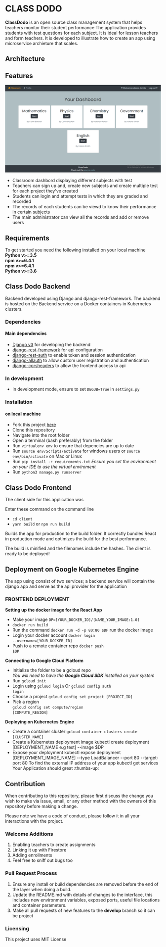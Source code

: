 # CLASS DODO
**ClassDodo** is an open source class management system that helps teachers monitor their student performance
The application provides students with test questions for each subject. It is ideal for lesson teachers and form teachers. It
is developed to illustrate how to create an app using microservice archieture that scales.

## Architecture


## Features
![screenshot](https://github.com/Aliemeka/classdodo/blob/master/ClassDodo.png)

* Classroom dashbord displaying different subjects with test
* Teachers can sign up and, create new subjects and create multiple test for each project they've created
* Students can login and attempt tests in which they are graded and recorded
* The records of each students can be viewd to know their performance in certain subjects
* The main administrator can view all the records and add or remove users

## Requirements
To get started you need the following installed on your local machine<br>
**Python v>=3.5** <br>
**npm v>=6.4.1** <br>
**npm v>=6.4.1** <br>
**Python v>=3.6**

## Class Dodo Backend
Backend developed using Django and django-rest-framework. The backend is hosted on the Backend service on a Docker containers
in Kubernetes clusters.

### Dependencies
#### Main dependencies
* [Django v3](https://docs.djangoproject.com/en/3.0/ "Django") for developing the backend
* [django-rest-framework](https://www.django-rest-framework.org/ "django-rest-framework") for api configuration
* [django-rest-auth](https://django-rest-auth.readthedocs.io/en/latest/ "django-rest-auth") to enable token and session authentication
* [django-allauth](https://django-allauth.readthedocs.io/en/latest/installation.html "django-allauth") to allow custom user registration and authentication
* [django-corsheaders](https://github.com/adamchainz/django-cors-headers "django-corsheaders") to allow the frontend access to api

### In development
* In development mode, ensure to set <code>DEGUB=True</code> in <code>settings.py</code>

### Installation 
#### on local machine
* Fork this project [here](https://github.com/Aliemeka/classdodo "here")
* Clone this repository 
* Navigate into the root folder
* Open a terminal (bash preferably) from the folder
* Run <code>virtualenv env</code> to ensure that depencies are up to date
* Run <code>source env/Scripts/activate</code> for windows users or <code>source env/bin/activate</code> on Mac or Linux
* Run <code>pip install -r requirements.txt</code> *Ensure you set the environment on your IDE to use the virtual enviroment*
* Run <code>python3 manage.py runserver</code>


## Class Dodo Frontend
The client side for this application was

Enter these command on the command line
* <code>cd client</code>
* <code>yarn build</code> or <code>npm run build</code>

Builds the app for production to the build folder.
It correctly bundles React in production mode and optimizes the build for the best performance.

The build is minified and the filenames include the hashes.
The client is ready to be deployed!

## Deployment on Google Kubernetes Engine
The app using consist of two services; a backend service will contain the django app and serve as the api provider for the application



### FRONTEND DEPLOYMENT
**Setting up the docker image for the React App**
* Make your image <code>DP=[YOUR_DOCKER_ID]/[NAME_YOUR_IMAGE:1.0]</code>
* <code>docker run build</code>
* Run the command
<code>docker run -d -p 80:80 $DP</code> run the docker image
* Login your docker account <code>docker login --username=[YOUR_DOCKER_ID]</code>
* Push to a remote container repo <code>docker push $DP</code><br>

**Connecting to Google Cloud Platform**
* Initialize the folder to be a gcloud repo <br> *You will need to have the **Google Cloud SDK** installed on your system*
* Run <code>gcloud init</code>
* Login using <code>gcloud login</code> Or <code>gcloud config auth login</code>
* Choose a project <code>gcloud config set project [PROJECT_ID]</code> <br>
* Pick a region<br>
 <code>gcloud config set compute/region [COMPUTE_REGION]</code><br>

**Deploying on Kubernetes Engine**
* Create a container cluster
<code>gcloud container clusters create [CLUSTER_NAME]</code>
* Create a Kubernetes deployment image
kubectl create deployment [DEPLOYMENT_NAME e.g test] --image $DP
* Expose your deployment
kubectl expose deployment [DEPLOYMENT_IMAGE_NAME] --type LoadBalancer --port 80 --target-port 80
To find the external IP address of your app
kubectl get services
Your Application should great
:thumbs-up:

## Contribution
When contributing to this repository, please first discuss the change you wish to make via issue,
email, or any other method with the owners of this repository before making a change. 

Please note we have a code of conduct, please follow it in all your interactions with the project.

### Welcome Additions
1. Enabling teachers to create assignments
2. Linking it up with Firestore
3. Adding enrollments
4. Feel free to sniff out bugs too

### Pull Request Process
1. Ensure any install or build dependencies are removed before the end of the layer when doing a 
   build.
2. Update the README.md with details of changes to the interface, this includes new environment 
   variables, exposed ports, useful file locations and container parameters.
3. Make all pull requests of new features to the **develop** branch so it can be project



### Licensing
This project uses MIT License
